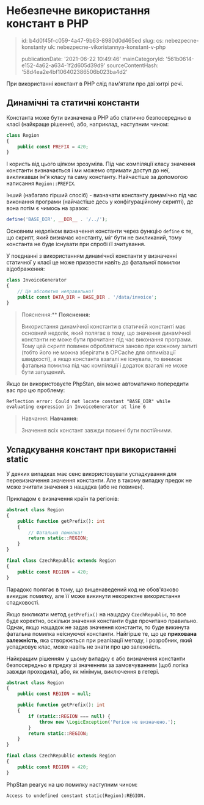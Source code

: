 Небезпечне використання констант в PHP
======================================

> id: b4d0f45f-c059-4a47-9b63-8980d0d465ed
> slug:
> 	cs: nebezpecne-konstanty
> 	uk: nebezpecne-vikoristannya-konstant-v-php
> 
> publicationDate: '2021-06-22 10:49:46'
> mainCategoryId: '561b0614-e152-4a62-a634-1f2d605d39d9'
> sourceContentHash: '58d4ea2e4bf106402386506b023ba4d2'

При використанні констант в PHP слід пам'ятати про дві хитрі речі.

Динамічні та статичні константи
------------------------------

Константа може бути визначена в PHP або статично безпосередньо в класі (найкраще рішення), або, наприклад, наступним чином:

```php
class Region
{
	public const PREFIX = 420;
}
```

І користь від цього цілком зрозуміла. Під час компіляції класу значення константи визначається і ми можемо отримати доступ до неї, викликавши ім'я класу та саму константу. Найчастіше за допомогою написання `Region::PREFIX`.

Інший (набагато гірший спосіб) - визначати константу динамічно під час виконання програми (найчастіше десь у конфігураційному скрипті), де вона потім є чимось на зразок:

```php
define('BASE_DIR', __DIR__ . '/../');
```

Основним недоліком визначення константи через функцію `define` є те, що скрипт, який визначає константу, міг бути не викликаний, тому константа не буде існувати при спробі її зчитування.

У поєднанні з використанням динамічної константи у визначенні статичної у класі це може призвести навіть до фатальної помилки відображення:

```php
class InvoiceGenerator
{
	// Це абсолютно неправильно!
	public const DATA_DIR = BASE_DIR . '/data/invoice';
}
```

> Пояснення:** **Пояснення:**
>
> Використання динамічної константи в статичній константі має основний недолік, який полягає в тому, що значення динамічної константи не може бути прочитане під час виконання програми. Тому цей скрипт повинен оброблятися заново при кожному запиті (тобто його не можна зберігати в OPCache для оптимізації швидкості), а якщо константа взагалі не існувала, то виникає фатальна помилка під час компіляції і додаток взагалі не може бути запущений.

Якщо ви використовуєте PhpStan, він може автоматично попередити вас про цю проблему:

```txt
Reflection error: Could not locate constant "BASE_DIR" while
evaluating expression in InvoiceGenerator at line 6
```

> Навчання: **Навчання:**
>
> Значення всіх констант завжди повинні бути постійними.


Успадкування констант при використанні static
-------------------------------------

У деяких випадках має сенс використовувати успадкування для перевизначення значення константи. Але в такому випадку предок не може зчитати значення з нащадка (або не повинен).

Прикладом є визначення країн та регіонів:

```php
abstract class Region
{
	public function getPrefix(): int
	{
		// Фатальна помилка!
		return static::REGION;
	}
}

final class CzechRepublic extends Region
{
	public const REGION = 420;
}
```

Парадокс полягає в тому, що вищенаведений код не обов'язково викидає помилку, але її може викинути некоректне використання спадковості.

Якщо викликати метод `getPrefix()` на нащадку `CzechRepublic`, то все буде коректно, оскільки значення константи буде прочитано правильно. Однак, якщо нащадок не задав значення константи, то буде викинута фатальна помилка неіснуючої константи. Найгірше те, що це **прихована залежність**, яка створюється при реалізації методу, і розробник, який успадковує клас, може навіть не знати про цю залежність.

Найкращим рішенням у цьому випадку є або визначення константи безпосередньо в предку зі значенням за замовчуванням (щоб логіка завжди проходила), або, як мінімум, виключення в гетері.

```php
abstract class Region
{
	public const REGION = null;

	public function getPrefix(): int
	{
		if (static::REGION === null) {
			throw new \LogicException('Регіон не визначено.');
		}
		return static::REGION;
	}
}

final class CzechRepublic extends Region
{
	public const REGION = 420;
}
```

PhpStan реагує на цю помилку наступним чином:

```txt
Access to undefined constant static(Region):REGION.
```
